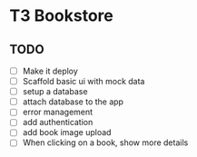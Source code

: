# T3 Bookstore

## TODO

- [ ] Make it deploy
- [ ] Scaffold basic ui with mock data
- [ ] setup a database
- [ ] attach database to the app
- [ ] error management
- [ ] add authentication
- [ ] add book image upload
- [ ] When clicking on a book, show more details
